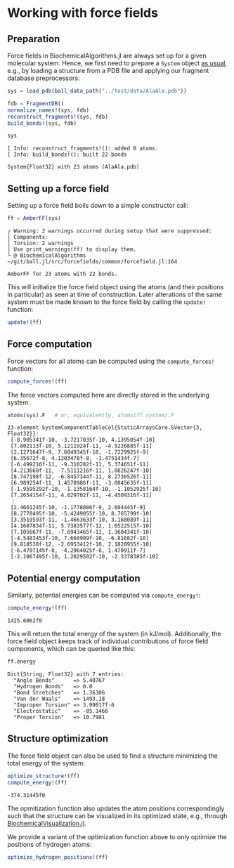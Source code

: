 # Working with force fields


## Preparation

Force fields in BiochemicalAlgorithms.jl are always set up for a given molecular system. Hence, we first need to prepare a `System` object [as usual](getting_started.md), e.g., by loading a structure from a PDB file and applying our fragment database preprocessors:

``` julia
sys = load_pdb(ball_data_path("../test/data/AlaAla.pdb"))

fdb = FragmentDB()
normalize_names!(sys, fdb)
reconstruct_fragments!(sys, fdb)
build_bonds!(sys, fdb)

sys
```

    [ Info: reconstruct_fragments!(): added 0 atoms.
    [ Info: build_bonds!(): built 22 bonds

    System{Float32} with 23 atoms (AlaAla.pdb)

## Setting up a force field

Setting up a force field boils down to a simple constructor call:

``` julia
ff = AmberFF(sys)
```

    ┌ Warning: 2 warnings occurred during setup that were suppressed:
    │ Components:
    │ Torsion: 2 warnings
    │ Use print_warnings(ff) to display them.
    └ @ BiochemicalAlgorithms ~/git/ball.jl/src/forcefields/common/forcefield.jl:164

    AmberFF for 23 atoms with 22 bonds.

This will initialize the force field object using the atoms (and their positions in particular) as seen at time of construction. Later alterations of the same system must be made known to the force field by calling the `update!` function:

``` julia
update!(ff)
```

## Force computation

Force vectors for all atoms can be computed using the `compute_forces!` function:

``` julia
compute_forces!(ff)
```

The force vectors computed here are directly stored in the underlying system:

``` julia
atoms(sys).F   # or, equivalently, atoms(ff.system).F
```

    23-element SystemComponentTableCol{StaticArraysCore.SVector{3, Float32}}:
     [-8.905341f-10, -3.7217035f-10, 4.1395054f-10]
     [7.802113f-10, 5.1211924f-11, -4.5226885f-11]
     [2.1271647f-9, 7.6049345f-10, -1.7229925f-9]
     [6.35672f-8, 4.1203478f-8, -1.4751434f-7]
     [-6.499216f-11, -9.310282f-11, 5.374651f-11]
     [4.213668f-11, -7.5111216f-11, 1.0826247f-10]
     [8.747198f-12, -6.8457344f-11, 8.2736526f-11]
     [6.989254f-11, 1.4578986f-11, -3.0845635f-11]
     [-1.9595292f-10, -1.1358164f-10, -1.1052925f-10]
     [7.2654154f-11, 4.829702f-11, -4.4509316f-11]
     ⋮
     [2.4661245f-10, -1.1778086f-9, 2.604445f-9]
     [8.2778495f-10, -5.4249055f-10, 8.765799f-10]
     [3.3519593f-11, -1.4663633f-10, 3.168089f-11]
     [4.1687834f-11, 5.7383577f-12, 1.0522515f-10]
     [7.105667f-11, -7.6943465f-11, 1.3604341f-10]
     [-4.5483453f-10, 7.660909f-10, -6.81682f-10]
     [9.818538f-12, -2.6953412f-10, 2.1820955f-10]
     [-6.4707145f-8, -4.2964025f-8, 1.470911f-7]
     [-2.1067495f-10, 1.2029502f-10, -2.3378385f-10]

## Potential energy computation

Similarly, potential energies can be computed via `compute_energy!`:

``` julia
compute_energy!(ff)
```

    1425.6062f0

This will return the total energy of the system (in kJ/mol). Additionally, the force field object keeps track of individual contributions of force field components, which can be queried like this:

``` julia
ff.energy
```

    Dict{String, Float32} with 7 entries:
      "Angle Bends"      => 5.40767
      "Hydrogen Bonds"   => 0.0
      "Bond Stretches"   => 1.36306
      "Van der Waals"    => 1493.18
      "Improper Torsion" => 3.99017f-6
      "Electrostatic"    => -85.1466
      "Proper Torsion"   => 10.7981

## Structure optimization

The force field object can also be used to find a structure minimizing the total energy of the system:

``` julia
optimize_structure!(ff)
compute_energy!(ff)
```

    -374.31445f0

The opmitization function also updates the atom positions correspondingly such that the structure can be visualized in its optimized state, e.g., through [BiochemicalVisualization.jl](https://github.com/hildebrandtlab/BiochemicalVisualization.jl).

We provide a variant of the optimization function above to only optimize the positions of hydrogen atoms:

``` julia
optimize_hydrogen_positions!(ff)
```
